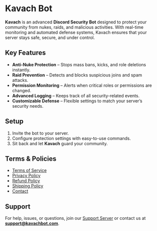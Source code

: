 
#  Kavach Bot

**Kavach** is an advanced **Discord Security Bot** designed to protect your community from nukes, raids, and malicious activities. With real-time monitoring and automated defense systems, Kavach ensures that your server stays safe, secure, and under control.

##  Key Features

* **Anti-Nuke Protection** – Stops mass bans, kicks, and role deletions instantly.
* **Raid Prevention** – Detects and blocks suspicious joins and spam attacks.
* **Permission Monitoring** – Alerts when critical roles or permissions are changed.
* **Advanced Logging** – Keeps track of all security-related events.
* **Customizable Defense** – Flexible settings to match your server’s security needs.

##  Setup

1. Invite the bot to your server.
2. Configure protection settings with easy-to-use commands.
3. Sit back and let **Kavach** guard your community.

##  Terms & Policies

* [Terms of Service](./terms.md)
* [Privacy Policy](./privacy.md)
* [Refund Policy](./refund.md)
* [Shipping Policy](./shipping.md)
* [Contact](./contact.md)

##  Support

For help, issues, or questions, join our [Support Server](https://discord.gg/Kavach) or contact us at **[support@kavachbot.com](mailto:support@kavachbot.com)**.


